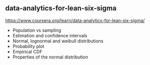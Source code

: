 ## data-analytics-for-lean-six-sigma

https://www.coursera.org/learn/data-analytics-for-lean-six-sigma/

* Population vs sampling
* Estimation and confidence intervals 
* Normal, lognormal and weibull distributions
* Probability plot
* Empirical CDF
* Properties of the normal distribution

